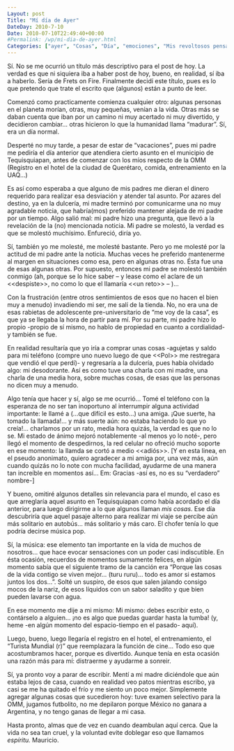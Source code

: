 ```yaml
---
Layout: post
Title: "Mí día de Ayer"
DateDay: 2010-7-10
Date: 2010-07-10T22:49:40+00:00
#Permalink: /wp/mi-dia-de-ayer.html
Categories: ["ayer", "Cosas", "Día", "emociones", "Mis revoltosos pensamientos"]
---
```


<p>Sí. No se me ocurrió un título más descriptivo para el post de hoy. La verdad es que ni siquiera iba a haber post de hoy, bueno, en realidad, sí iba a haberlo. Sería de Frets on Fire. Finalmente decidí este título, pues es lo que pretendo que trate el escrito que (algunos) están a punto de leer.</p>
<p><span id="more-425"></span>Comenzó como practicamente comienza cualquier otro: algunas personas en el planeta morían, otras, muy pequeñas, venían a la vida. Otras más se daban cuenta que iban por un camino ni muy acertado ni muy divertido, y decidieron cambiar&#8230; otras hicieron lo que la humanidad llama “madurar”. Sí, era un día normal.</p>
<p>Desperté no muy tarde, a pesar de estar de “vacaciones”, pues mi padre me pediría el día anterior que atendiera cierto asunto en el municipio de Tequisquiapan, antes de comenzar con los míos respecto de la OMM (Registro en el hotel de la ciudad de Querétaro, comida, entrenamiento en la UAQ&#8230;)</p>
<p>Es así como esperaba a que alguno de mis padres me dieran el dinero requerido para realizar esa desviación y atender tal asunto. Por azares del destino, ya en la dulcería, mi madre terminó por comunicarme una no muy agradable noticia, que habría(mos) preferido mantener alejada de mi padre por un tiempo. Algo salió mal: mi padre hizo una pregunta, que llevó a la revelación de la (no) mencionada noticia. Mi padre se molestó, la verdad es que se molestó muchísimo. Enfureció, diría yo.</p>
<p>Sí, también yo me molesté, me molesté bastante. Pero yo me molesté por la actitud de mi padre ante la noticia. Muchas veces he preferido mantenerme al margen en situaciones como esa, pero en algunas otras no. Ésta fue una de esas algunas otras. Por supuesto, entonces mi padre se molestó también conmigo (ah, porque se lo hice saber – y lease como el aclare de un &lt;&lt;despiste&gt;&gt;, no como lo que el llamaría &lt;&lt;un reto&gt;&gt; &#8211; )&#8230;</p>
<p>Con la frustración (entre otros sentimientos de esos que no hacen el bien muy a menudo) invadiendo mi ser, me salí de la tienda. No, no era una de esas rabietas de adolescente pre-universitario de “me voy de la casa”, es que ya se llegaba la hora de partir para mí. Por su parte, mi padre hizo lo propio -propio de sí mismo, no hablo de propiedad en cuanto a cordialidad- y también se fue.</p>
<p>En realidad resultaría que yo iría a comprar unas cosas -agujetas y saldo para mi teléfono (compre uno nuevo luego de que &lt;&lt;Pol&gt;&gt; me restregara que vendió el que perdí)- y regresaría a la dulcería, pues había olvidado algo: mi desodorante. Así es como tuve una charla con mi madre, una charla de una media hora, sobre muchas cosas, de esas que las personas no dicen muy a menudo.</p>
<p>Algo tenía que hacer y sí, algo se me ocurrió&#8230; Tomé el teléfono con la esperanza de no ser tan inoportuno al interrumpir alguna actividad importante: le llamé a (&#8230;que difícil es esto&#8230;) una amiga. ¡Que suerte, ha tomado la llamada!&#8230; y más suerte aún: no estaba haciendo lo que yo creía!&#8230; charlamos por un rato, media hora quizás, la verdad es que no lo se. Mi estado de ánimo mejoró notablemente -al menos yo lo noté-, pero llegó el momento de despedirnos, la red celular no ofreció mucho soporte en ese momento: la llamda se cortó a medio &lt;&lt;adiós&gt;&gt;. [Y en esta linea, en el pseudo anonimato, quiero agradecer a mi amiga por, una vez más, aún cuando quizás no lo note con mucha facilidad, ayudarme de una manera tan increíble en momentos así... Em: Gracias -así es, no es su “verdadero” nombre-]</p>
<p>Y bueno, omitiré algunos detalles sin relevancia para el mundo, el caso es que arreglaría aquel asunto en Tequisquiapan como había acordado el día anterior, para luego dirigirme a lo que algunos llaman <em>mis cosas</em>. Ese día descubriría que aquel pasaje alterno para realizar mi viaje se percibe aún más solitario en autobús&#8230; más solitario y más caro. El chofer tenía lo que podría decirse música pop.</p>
<p>Sí, la música: ese elemento tan importante en la vida de muchos de nosotros&#8230; que hace evocar sensaciones con un poder casi indiscutible. En ésta ocasión, recuerdos de momentos sumamente felices, en algún momento sabía que el siguiente tramo de la canción era “Porque las cosas de la vida contigo se viven mejor&#8230; (turu ruru)&#8230; todo es amor si estamos juntos los dos&#8230;”. Solté un suspiro, de esos que salen jalando consigo mocos de la nariz, de esos líquidos con un sabor saladito y que bien pueden lavarse con agua.</p>
<p>En ese momento me dije a mi mismo: Mi mismo: debes escribir esto, o contárselo a alguien&#8230; ¡no es algo que puedas guardar hasta la tumba! (y, heme -en algún momento del espacio-tiempo en el pasado- aquí).</p>
<p>Luego, bueno, luego llegaría el registro en el hotel, el entrenamiento, el “Turista Mundial (r)” que reemplazara la función de cine&#8230; Todo eso que acostumbramos hacer, porque es divertido. Aunque tenía en esta ocasión una razón más para mí: distraerme y ayudarme a sonreir.</p>
<p>Sí, ya pronto voy a parar de escribir. Mentí a mi madre diciéndole que aún estaba lejos de casa, cuando en realidad veo patos mientras escribo, ya casi se me ha quitado el frío y me siento un poco mejor. Simplemente agregar algunas cosas que sucedieron hoy: tuve examen selectivo para la OMM, jugamos futbolito, no me depilaron porque México no ganara a Argentina, y no tengo ganas de llegar a mi casa.</p>
<p>Hasta pronto, almas que de vez en cuando deambulan aquí cerca. Que la vida no sea tan cruel, y la voluntad evite doblegar eso que llamamos <em>espíritu. </em>Mauricio.</p>
